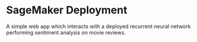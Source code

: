 # SageMaker Deployment
A simple web app which interacts with a deployed recurrent neural network performing sentiment analysis on movie reviews.
